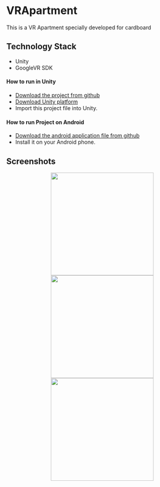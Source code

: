 # VRApartment
This is a VR Apartment specially developed for cardboard

## Technology Stack
- Unity
- GoogleVR SDK

#### How to run in Unity
 * [Download the project from github](https://github.com/vivekghanchi/VRApartment)
 * [Download Unity platform](https://unity3d.com/get-unity/download)
 * Import this project file into Unity. 
 
#### How to run Project on Android
* [Download the android application file from github](https://github.com/vivekghanchi/VRApartment/tree/master/APK)
* Install it on your Android phone.

## Screenshots

<p align="center">
<img src="Screenshot/screenshot1.png" height = "270" width="270"> <img src="Screenshot/Screenshot2.png" height = "270" width="270"> <img src="Screenshot/Screenshot3.png" height = "270" width="270">
</p>
